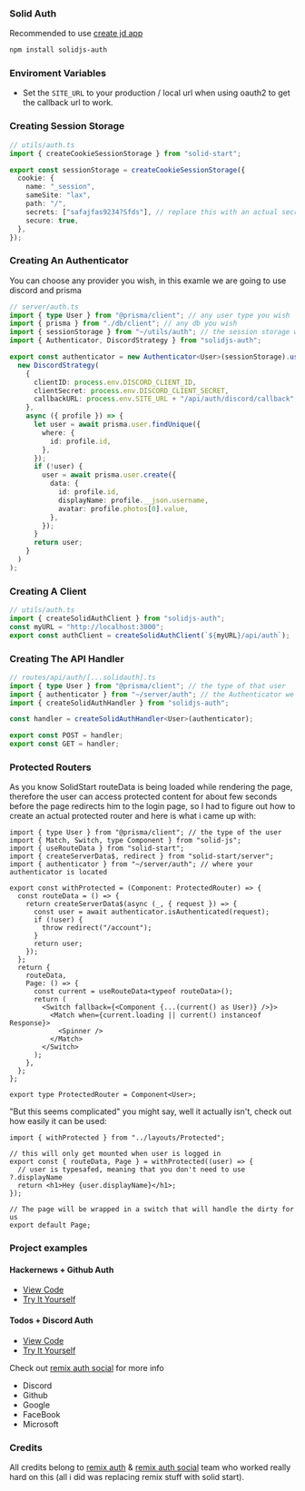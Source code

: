 ### Solid Auth

Recommended to use [create jd app](https://github.com/OrJDev/create-jd-app)

```bash
npm install solidjs-auth
```

### Enviroment Variables

- Set the `SITE_URL` to your production / local url when using oauth2 to get the callback url to work.

### Creating Session Storage

```ts
// utils/auth.ts
import { createCookieSessionStorage } from "solid-start";

export const sessionStorage = createCookieSessionStorage({
  cookie: {
    name: "_session",
    sameSite: "lax",
    path: "/",
    secrets: ["safajfas9234?Sfds"], // replace this with an actual secret
    secure: true,
  },
});
```

### Creating An Authenticator 

You can choose any provider you wish, in this examle we are going to use discord and prisma

```ts
// server/auth.ts
import { type User } from "@prisma/client"; // any user type you wish
import { prisma } from "./db/client"; // any db you wish
import { sessionStorage } from "~/utils/auth"; // the session storage we created before
import { Authenticator, DiscordStrategy } from "solidjs-auth";

export const authenticator = new Authenticator<User>(sessionStorage).use(
  new DiscordStrategy(
    {
      clientID: process.env.DISCORD_CLIENT_ID,
      clientSecret: process.env.DISCORD_CLIENT_SECRET,
      callbackURL: process.env.SITE_URL + "/api/auth/discord/callback", // the variable we created above
    },
    async ({ profile }) => {
      let user = await prisma.user.findUnique({
        where: {
          id: profile.id,
        },
      });
      if (!user) {
        user = await prisma.user.create({
          data: {
            id: profile.id,
            displayName: profile.__json.username,
            avatar: profile.photos[0].value,
          },
        });
      }
      return user;
    }
  )
);
```

### Creating A Client

```ts
// utils/auth.ts
import { createSolidAuthClient } from "solidjs-auth";
const myURL = "http://localhost:3000";
export const authClient = createSolidAuthClient(`${myURL}/api/auth`);
```

### Creating The API Handler

```ts
// routes/api/auth/[...solidauth].ts
import { type User } from "@prisma/client"; // the type of that user
import { authenticator } from "~/server/auth"; // the Authenticator we created before
import { createSolidAuthHandler } from "solidjs-auth";

const handler = createSolidAuthHandler<User>(authenticator);

export const POST = handler;
export const GET = handler;
```

### Protected Routers

As you know SolidStart routeData is being loaded while rendering the page, therefore the user can access protected content for about few seconds before the page redirects him to the login page, so I had to figure out how to create an actual protected router and here is what i came up with:

```tsx
import { type User } from "@prisma/client"; // the type of the user
import { Match, Switch, type Component } from "solid-js";
import { useRouteData } from "solid-start";
import { createServerData$, redirect } from "solid-start/server";
import { authenticator } from "~/server/auth"; // where your authenticator is located

export const withProtected = (Component: ProtectedRouter) => {
  const routeData = () => {
    return createServerData$(async (_, { request }) => {
      const user = await authenticator.isAuthenticated(request);
      if (!user) {
        throw redirect("/account");
      }
      return user;
    });
  };
  return {
    routeData,
    Page: () => {
      const current = useRouteData<typeof routeData>();
      return (
        <Switch fallback={<Component {...(current() as User)} />}>
          <Match when={current.loading || current() instanceof Response}>
            <Spinner />
          </Match>
        </Switch>
      );
    },
  };
};

export type ProtectedRouter = Component<User>;
```

"But this seems complicated" you might say, well it actually isn't, check out how easily it can be used:

```tsx
import { withProtected } from "../layouts/Protected";

// this will only get mounted when user is logged in
export const { routeData, Page } = withProtected((user) => {
  // user is typesafed, meaning that you don't need to use ?.displayName
  return <h1>Hey {user.displayName}</h1>;
});

// The page will be wrapped in a switch that will handle the dirty for us
export default Page;
```

### Project examples

#### Hackernews + Github Auth

- [View Code](https://github.com/nexxeln/hackernews)
- [Try It Yourself](https://hn.nxl.sh/)

#### Todos + Discord Auth

- [View Code](https://github.com/OrJDev/jd-todos)
- [Try It Yourself](https://jd-todos.vercel.app/)

Check out [remix auth social](https://github.com/TheRealFlyingCoder/remix-auth-socials) for more info

- Discord
- Github
- Google
- FaceBook
- Microsoft

### Credits

All credits belong to [remix auth](https://github.com/sergiodxa/remix-auth) & [remix auth social](https://github.com/TheRealFlyingCoder/remix-auth-socials) team who worked really hard on this (all i did was replacing remix stuff with solid start).
